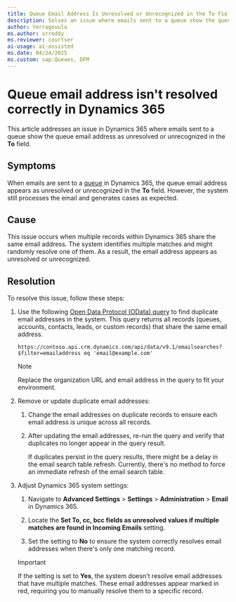```yaml
---
title: Queue Email Address Is Unresolved or Unrecognized in the To Field
description: Solves an issue where emails sent to a queue show the queue email address as unresolved or unrecognized in the To field in Microsoft Dynamics 365.
author: Yerragovula
ms.author: srreddy
ms.reviewer: courtser
ai-usage: ai-assisted
ms.date: 04/24/2025
ms.custom: sap:Queues, DFM
---
```

# Queue email address isn't resolved correctly in Dynamics 365

This article addresses an issue in Dynamics 365 where emails sent to a queue show the queue email address as unresolved or unrecognized in the **To** field.

## Symptoms

When emails are sent to a [queue](/dynamics365/customer-service/administer/set-up-queues-manage-activities-cases) in Dynamics 365, the queue email address appears as unresolved or unrecognized in the **To** field. However, the system still processes the email and generates cases as expected.

## Cause

This issue occurs when multiple records within Dynamics 365 share the same email address. The system identifies multiple matches and might randomly resolve one of them. As a result, the email address appears as unresolved or unrecognized.

## Resolution

To resolve this issue, follow these steps:

1. Use the following [Open Data Protocol (OData) query](/power-apps/developer/data-platform/webapi/query/overview) to find duplicate email addresses in the system. This query returns all records (queues, accounts, contacts, leads, or custom records) that share the same email address.

    `https://contoso.api.crm.dynamics.com/api/data/v9.1/emailsearches?$filter=emailaddress eq 'email@example.com'`

   > [!NOTE]
   > Replace the organization URL and email address in the query to fit your environment.

2. Remove or update duplicate email addresses:

   1. Change the email addresses on duplicate records to ensure each email address is unique across all records.

   2. After updating the email addresses, re-run the query and verify that duplicates no longer appear in the query result.

      If duplicates persist in the query results, there might be a delay in the email search table refresh. Currently, there's no method to force an immediate refresh of the email search table.

3. Adjust Dynamics 365 system settings:

   1. Navigate to **Advanced Settings** > **Settings** > **Administration** > **Email** in Dynamics 365.

   2. Locate the **Set To, cc, bcc fields as unresolved values if multiple matches are found in Incoming Emails** setting.

   3. Set the setting to **No** to ensure the system correctly resolves email addresses when there's only one matching record.

   > [!IMPORTANT]
   > If the setting is set to **Yes**, the system doesn't resolve email addresses that have multiple matches. These email addresses appear marked in red, requiring you to manually resolve them to a specific record.

